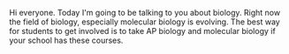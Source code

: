 Hi everyone. Today I'm going to be talking to you about biology. Right now the field of biology, especially molecular biology is evolving. The best way for students to get involved is to take AP biology and molecular biology if your school has these courses. 
